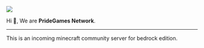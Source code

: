 ![](https://github.com/PrideGames/.github/server-banner.gif)

Hi 👋, We are **PrideGames Network**.
<hr>

This is an incoming minecraft community server for bedrock edition.
